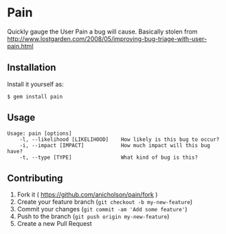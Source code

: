 # Pain

Quickly gauge the User Pain a bug will cause.
Basically stolen from http://www.lostgarden.com/2008/05/improving-bug-triage-with-user-pain.html

## Installation

Install it yourself as:

    $ gem install pain

## Usage

    Usage: pain [options]
        -l, --likelihood [LIKELIHOOD]    How likely is this bug to occur?
        -i, --impact [IMPACT]            How much impact will this bug have?
        -t, --type [TYPE]                What kind of bug is this?

## Contributing

1. Fork it ( https://github.com/anicholson/pain/fork )
2. Create your feature branch (`git checkout -b my-new-feature`)
3. Commit your changes (`git commit -am 'Add some feature'`)
4. Push to the branch (`git push origin my-new-feature`)
5. Create a new Pull Request

